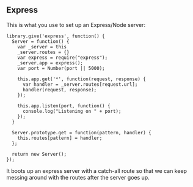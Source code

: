 Express
-------

This is what you use to set up an Express/Node server:
      
    library.give('express', function() {
      Server = function() {
        var _server = this
        _server.routes = {}
        var express = require("express");
        _server.app = express();
        var port = Number(port || 5000);

        this.app.get('*', function(request, response) {
          var handler = _server.routes[request.url];
          handler(request, response);
        });

        this.app.listen(port, function() {
          console.log("Listening on " + port);
        });
      }

      Server.prototype.get = function(pattern, handler) {
        this.routes[pattern] = handler;
      };

      return new Server();
    });

It boots up an express server with a catch-all route so that
we can keep messing around with the routes after the server
goes up.


